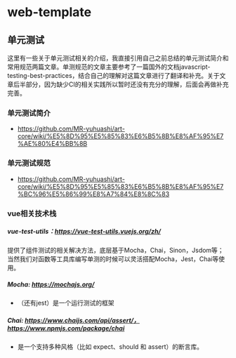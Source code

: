 # web-template

## 单元测试
这里有一些关于单元测试相关的介绍，我直接引用自己之前总结的单元测试简介和常用规范两篇文章。单测规范的文章主要参考了一篇国外的文档javascript-testing-best-practices，结合自己的理解对这篇文章进行了翻译和补充。关于文章后半部分，因为缺少CI的相关实践所以暂时还没有充分的理解，后面会再做补充完善。
### 单元测试简介
* https://github.com/MR-yuhuashi/art-core/wiki/%E5%8D%95%E5%85%83%E6%B5%8B%E8%AF%95%E7%AE%80%E4%BB%8B

### 单元测试规范
* https://github.com/MR-yuhuashi/art-core/wiki/%E5%8D%95%E5%85%83%E6%B5%8B%E8%AF%95%E7%BC%96%E5%86%99%E8%A7%84%E8%8C%83

### vue相关技术栈
##### vue-test-utils：https://vue-test-utils.vuejs.org/zh/
提供了组件测试的相关解决方法，底层基于Mocha，Chai，Sinon，Jsdom等；当然我们对函数等工具库编写单测的时候可以灵活搭配Mocha，Jest，Chai等使用。

##### Mocha: https://mochajs.org/
* （还有jest）是一个运行测试的框架

##### Chai: https://www.chaijs.com/api/assert/，https://www.npmjs.com/package/chai
* 是一个支持多种风格（比如 expect、should 和 assert）的断言库。




